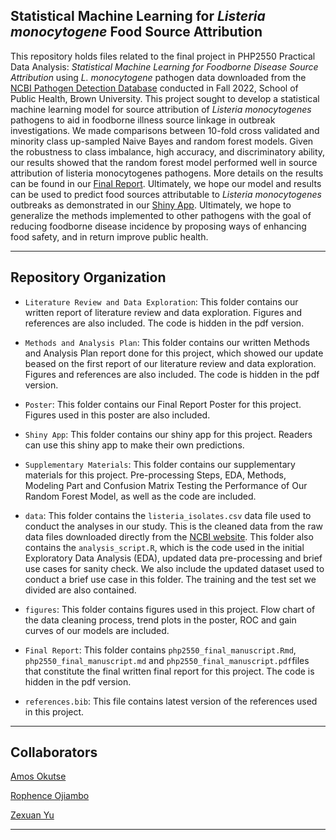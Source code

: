 ## Statistical Machine Learning for *Listeria monocytogene* Food Source Attribution

This repository holds files related to the final project in PHP2550 Practical Data Analysis: *Statistical Machine Learning for Foodborne Disease Source Attribution* using *L. monocytogene* pathogen data downloaded from the [NCBI Pathogen Detection Database](https://www.ncbi.nlm.nih.gov/pathogens/) conducted in Fall 2022, School of Public Health, Brown University. This project sought to develop a statistical machine learning model for source attribution of *Listeria monocytogenes* pathogens to aid in foodborne illness source linkage in outbreak investigations. We made comparisons between 10-fold cross validated and minority class up-sampled Naive Bayes and random forest models. Given the robustness to class imbalance, high accuracy, and discriminatory ability, our results showed that the random forest model performed well in source attribution of listeria monocytogenes pathogens. More details on the results can be found in our [Final Report](https://github.com/okutse/foodborne_diseases/blob/main/Final%20Report/php2550_final_manuscript.pdf). Ultimately, we hope our model and results can be used to predict food sources attributable to *Listeria monocytogenes* outbreaks as demonstrated in our [Shiny App](https://idiseases.shinyapps.io/foodborne_diseases/). Ultimately, we hope to generalize the methods implemented to other pathogens with the goal of reducing foodborne disease incidence by proposing ways of enhancing food safety, and in return improve public health. 

------------------------------------------------------------

## Repository Organization 

- `Literature Review and Data Exploration`: This folder contains our written report of literature review and data exploration. Figures and references are also included. The code is hidden in the pdf version. 

- `Methods and Analysis Plan`: This folder contains our written Methods and Analysis Plan report done for this project, which showed our update beased on the first report of our literature review and data exploration. Figures and references are also included. The code is hidden in the pdf version. 

- `Poster`: This folder contains our Final Report Poster for this project. Figures used in this poster are also included.

- `Shiny App`:  This folder contains our shiny app for this project. Readers can use this shiny app to make their own predictions.

- `Supplementary Materials`: This folder contains our supplementary materials for this project. Pre-processing Steps, EDA, Methods, Modeling Part and Confusion Matrix Testing the Performance of Our Random Forest Model, as well as the code are included.

- `data`: This folder contains the `listeria_isolates.csv` data file used to conduct the analyses in our study. This is the cleaned data from the raw data files downloaded directly from the [NCBI website](https://www.ncbi.nlm.nih.gov/pathogens/). This folder also contains the `analysis_script.R`, which is the code used in the initial Exploratory Data Analysis (EDA), updated data pre-processing and brief use cases for sanity check. We also include the updated dataset used to conduct a brief use case in this folder. The training and the test set we divided are also contained.

- `figures`: This folder contains figures used in this project. Flow chart of the data cleaning process, trend plots in the poster, ROC and gain curves of our models are included.

- `Final Report`: This folder contains `php2550_final_manuscript.Rmd`, `php2550_final_manuscript.md` and `php2550_final_manuscript.pdf`files that constitute the final written final report for this project. The code is hidden in the pdf version. 

- `references.bib`: This file contains latest version of the references used in this project.

-------------------------------------------------------------
## Collaborators

[Amos Okutse](https://github.com/okutse)

[Rophence Ojiambo](https://github.com/rophenceojiambo)

[Zexuan Yu](https://github.com/ZXY57)

-------------------------------------------------------------
